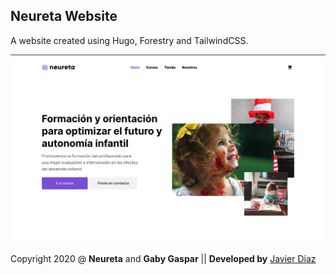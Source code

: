 ## Neureta Website
A website created using Hugo, Forestry and TailwindCSS.

![Neureta Website](docs/website-demo.png)

Copyright 2020 @ **Neureta** and **Gaby Gaspar** || **Developed by** [Javier Diaz](https://coderdiaz.me)